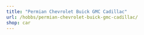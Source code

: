 ```yaml
---
title: "Permian Chevrolet Buick GMC Cadillac"
url: /hobbs/permian-chevrolet-buick-gmc-cadillac/
shop: car
---
```

